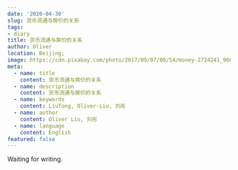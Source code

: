 ```yaml
---
date: '2020-04-30'
slug: 货币流通与房价的关系
tags:
- diary
title: 货币流通与房价的关系
author: Oliver
location: Beijing;
image: https://cdn.pixabay.com/photo/2017/09/07/08/54/money-2724241_960_720.jpg
meta:
  - name: title
    content: 货币流通与房价的关系
  - name: description
    content: 货币流通与房价的关系
  - name: keywords
    content: LiuTong, Oliver-Liu, 刘彤
  - name: author
    content: Oliver Liu, 刘彤
  - name: language
    content: English
featured: false
---
```


Waiting for writing.
